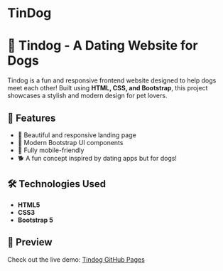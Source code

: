 # TinDog

# 🐶 Tindog - A Dating Website for Dogs  

Tindog is a fun and responsive frontend website designed to help dogs meet each other! Built using **HTML, CSS, and Bootstrap**, this project showcases a stylish and modern design for pet lovers.

## 🚀 Features  
- 🏡 Beautiful and responsive landing page  
- 🎨 Modern Bootstrap UI components  
- 📱 Fully mobile-friendly  
- 🐕 A fun concept inspired by dating apps but for dogs!  

## 🛠️ Technologies Used  
- **HTML5**  
- **CSS3**  
- **Bootstrap 5**  

## 📸 Preview  
Check out the live demo: [Tindog GitHub Pages](https://your-username.github.io/Tindog/)  